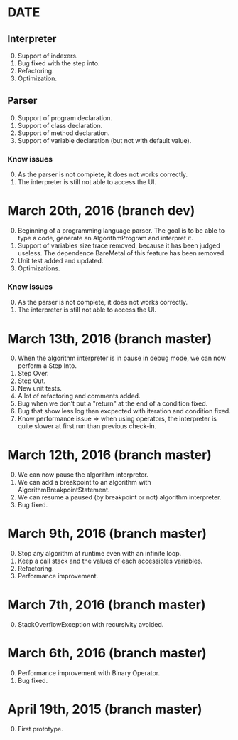 # DATE

## Interpreter

0. Support of indexers.
0. Bug fixed with the step into.
0. Refactoring.
0. Optimization.

## Parser

0. Support of program declaration.
0. Support of class declaration.
0. Support of method declaration.
0. Support of variable declaration (but not with default value).

### Know issues

0. As the parser is not complete, it does not works correctly.
0. The interpreter is still not able to access the UI.

# March 20th, 2016 (branch dev)

0. Beginning of a programming language parser. The goal is to be able to type a code, generate an AlgorithmProgram and interpret it.
0. Support of variables size trace removed, because it has been judged useless. The dependence BareMetal of this feature has been removed.
0. Unit test added and updated.
0. Optimizations.

### Know issues

0. As the parser is not complete, it does not works correctly.
0. The interpreter is still not able to access the UI.

# March 13th, 2016 (branch master)

0. When the algorithm interpreter is in pause in debug mode, we can now perform a Step Into.
0. Step Over.
0. Step Out.
0. New unit tests.
0. A lot of refactoring and comments added.
0. Bug when we don't put a "return" at the end of a condition fixed.
0. Bug that show less log than excpected with iteration and condition fixed.
0. Know performance issue => when using operators, the interpreter is quite slower at first run than previous check-in.

# March 12th, 2016 (branch master)

0. We can now pause the algorithm interpreter.
0. We can add a breakpoint to an algorithm with AlgorithmBreakpointStatement.
0. We can resume a paused (by breakpoint or not) algorithm interpreter.
0. Bug fixed.

# March 9th, 2016 (branch master)

0. Stop any algorithm at runtime even with an infinite loop.
0. Keep a call stack and the values of each accessibles variables.
0. Refactoring.
0. Performance improvement.

# March 7th, 2016 (branch master)

0. StackOverflowException with recursivity avoided. 

# March 6th, 2016 (branch master)

0. Performance improvement with Binary Operator.
0. Bug fixed.

# April 19th, 2015 (branch master)

0. First prototype.